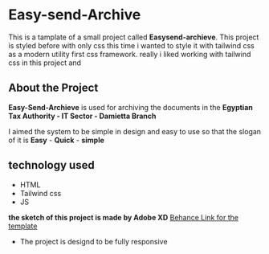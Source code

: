 # Easy-send-Archive

This is a tamplate of a small project called **Easysend-archieve**. This project is styled before with only css this time i wanted to style it with tailwind css as a modern utility first css framework. really i liked working with tailwind css in this project and

## About the Project

**Easy-Send-Archieve** is used for archiving the documents in the **Egyptian Tax Authority - IT Sector - Damietta Branch**

I aimed the system to be simple in design and easy to use so that the slogan of it is **Easy** - **Quick** - **simple**

## technology used

- HTML
- Tailwind css
- JS

**the sketch of this project is made by Adobe XD**
[Behance Link for the template](https://www.behance.net/gallery/129898117/Easy-Send-Archive)

- The project is designd to be fully responsive
